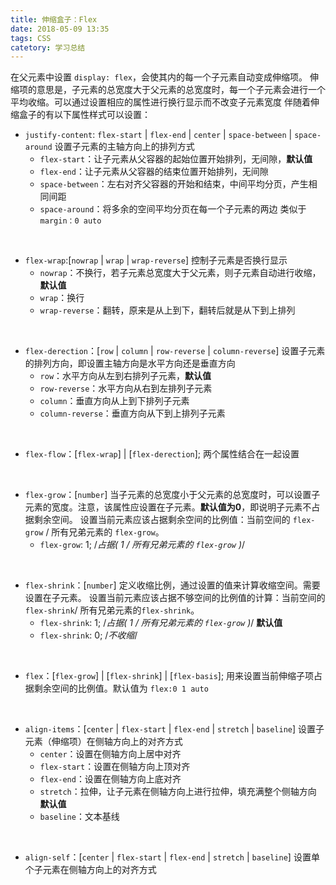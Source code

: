 ```yaml
---
title: 伸缩盒子：Flex
date: 2018-05-09 13:35
tags: CSS
catetory: 学习总结
---
```


在父元素中设置 `display: flex`，会使其内的每一个子元素自动变成伸缩项。
伸缩项的意思是，子元素的总宽度大于父元素的总宽度时，每一个子元素会进行一个平均收缩。可以通过设置相应的属性进行换行显示而不改变子元素宽度
伴随着伸缩盒子的有以下属性样式可以设置：

- `justify-content`: `flex-start` | `flex-end` | `center` | `space-between` | `space-around`
设置子元素的主轴方向上的排列方式
  - `flex-start`：让子元素从父容器的起始位置开始排列，无间隙，**默认值**
  - `flex-end`：让子元素从父容器的结束位置开始排列，无间隙
  - `space-between`：左右对齐父容器的开始和结束，中间平均分页，产生相同间距
  - `space-around`：将多余的空间平均分页在每一个子元素的两边 类似于 `margin：0 auto`
<br>

- `flex-wrap`:[`nowrap` | `wrap` | `wrap-reverse`]
控制子元素是否换行显示
  - `nowrap`：不换行，若子元素总宽度大于父元素，则子元素自动进行收缩，**默认值**
  - `wrap`：换行
  - `wrap-reverse`：翻转，原来是从上到下，翻转后就是从下到上排列
<br>

- `flex-derection`：[`row` | `column` | `row-reverse` | `column-reverse`]
设置子元素的排列方向，即设置主轴方向是水平方向还是垂直方向
  - `row`：水平方向从左到右排列子元素，**默认值**
  - `row-reverse`：水平方向从右到左排列子元素
  - `column`：垂直方向从上到下排列子元素
  - `column-reverse`：垂直方向从下到上排列子元素
<br>

- `flex-flow`：[`flex-wrap`] | [`flex-derection`];
两个属性结合在一起设置
<br>

- `flex-grow`：[`number`]
当子元素的总宽度小于父元素的总宽度时，可以设置子元素的宽度。注意，该属性应设置在子元素。**默认值为0**，即说明子元素不占据剩余空间。
设置当前元素应该占据剩余空间的比例值：当前空间的 `flex-grow` / 所有兄弟元素的 `flex-grow`。
  - `flex-grow`: 1;	/*占据( 1 / 所有兄弟元素的 `flex-grow` )*/
<br>

- `flex-shrink`：[`number`]
定义收缩比例，通过设置的值来计算收缩空间。需要设置在子元素。
设置当前元素应该占据不够空间的比例值的计算：当前空间的 `flex-shrink`/ 所有兄弟元素的`flex-shrink`。
  - `flex-shrink`: 1;	/*占据( 1 / 所有兄弟元素的 `flex-grow` )*/ **默认值**
  - `flex-shrink`: 0;	/*不收缩*/
<br>

- `flex`：[`flex-grow`] | [`flex-shrink`] | [`flex-basis`];
用来设置当前伸缩子项占据剩余空间的比例值。默认值为 `flex:0 1 auto `
<br>

- `align-items`：[`center` | `flex-start` | `flex-end` | `stretch` | `baseline`]
设置子元素（伸缩项）在侧轴方向上的对齐方式
  - `center`：设置在侧轴方向上居中对齐
  - `flex-start`：设置在侧轴方向上顶对齐
  - `flex-end`：设置在侧轴方向上底对齐
  - `stretch`：拉伸，让子元素在侧轴方向上进行拉伸，填充满整个侧轴方向 **默认值**
  - `baseline`：文本基线
<br>

- `align-self`：[`center` | `flex-start` | `flex-end` | `stretch` | `baseline`]
设置单个子元素在侧轴方向上的对齐方式
